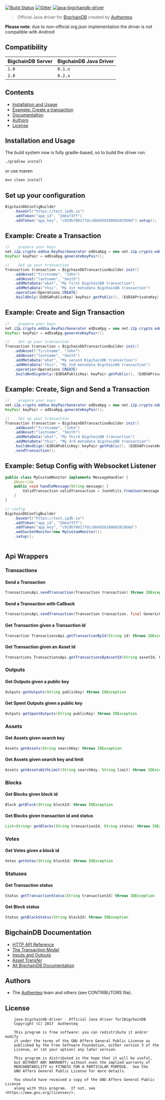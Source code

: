 [![Build Status](https://travis-ci.org/authenteq/java-bigchaindb-driver.svg?branch=master)](https://travis-ci.org/authenteq/java-bigchaindb-driver)
[![Gitter](http://badges.gitter.im/bigchaindb/bigchaindb.svg)](https://gitter.im/bigchaindb/bigchaindb)
[![java-bigchaindb-driver](media/repo-banner@2x.png)](https://www.bigchaindb.com)

> Official Java driver for [BigchainDB](https://github.com/bigchaindb/bigchaindb) created by [Authenteq](https://authenteq.com).

**Please note**: due to non-official org.json implementation the driver is not compatible with Android

## Compatibility

| BigchainDB Server | BigchainDB Java Driver |
| ----------------- |------------------------------|
| `1.0`             | `0.1.x`                      |
| `2.0`             | `0.2.x`                      |


## Contents

* [Installation and Usage](#installation-and-usage)
* [Example: Create a transaction](#example-create-a-transaction)
* [Documentation](#bigchaindb-documentation)
* [Authors](#authors)
* [License](#license)

## Installation and Usage
The build system now is fully gradle-based, so to build the driver run:
```bash
./gradlew install
```
or use maven
```bash
mvn clean install
```

## Set up your configuration
```java
BigchainDbConfigBuilder
	.baseUrl("https://test.ipdb.io")
	.addToken("app_id", "2bbaf3ff")
	.addToken("app_key", "c929b708177dcc8b9d58180082029b8d").setup();
```

## Example: Create a Transaction
```java
//    prepare your keys
net.i2p.crypto.eddsa.KeyPairGenerator edDsaKpg = new net.i2p.crypto.eddsa.KeyPairGenerator();
KeyPair keyPair = edDsaKpg.generateKeyPair();

//    Set up your transaction
Transaction transaction = BigchainDbTransactionBuilder.init()
	.addAsset("firstname", "John")
	.addAsset("lastname", "Smith")
	.addMetaData("what", "My first BigchainDB transaction")
	.addMetaData("this", "My 1st metadata BigchainDB transaction")
	.operation(Operations.CREATE)
	.buildOnly((EdDSAPublicKey) keyPair.getPublic(), (EdDSAPrivateKey) keyPair.getPrivate());

```

## Example: Create and Sign Transaction
```java
//    prepare your keys
net.i2p.crypto.eddsa.KeyPairGenerator edDsaKpg = new net.i2p.crypto.eddsa.KeyPairGenerator();
KeyPair keyPair = edDsaKpg.generateKeyPair();

//    Set up your transaction
Transaction transaction = BigchainDbTransactionBuilder.init()
	.addAsset("firstname", "John")
	.addAsset("lastname", "Smith")
	.addMetaData("what", "My second BigchainDB transaction")
	.addMetaData("this", "My 2nd metadata BigchainDB transaction")
	.operation(Operations.CREATE)
	.buildAndSignOnly((EdDSAPublicKey) keyPair.getPublic(), (EdDSAPrivateKey) keyPair.getPrivate());

```

## Example: Create, Sign and Send a Transaction
```java
//    prepare your keys
net.i2p.crypto.eddsa.KeyPairGenerator edDsaKpg = new net.i2p.crypto.eddsa.KeyPairGenerator();
KeyPair keyPair = edDsaKpg.generateKeyPair();

//    Set up your transaction
Transaction transaction = BigchainDbTransactionBuilder.init()
	.addAsset("firstname", "John")
	.addAsset("lastname", "Smith")
	.addMetaData("what", "My third BigchainDB transaction")
	.addMetaData("this", "My 3rd metadata BigchainDB transaction")
	.buildAndSign((EdDSAPublicKey) keyPair.getPublic(), (EdDSAPrivateKey) keyPair.getPrivate())
	.sendTransaction();

```

## Example: Setup Config with Websocket Listener
```java
public class MyCustomMonitor implements MessageHandler {
	@Override
	public void handleMessage(String message) {
		ValidTransaction validTransaction = JsonUtils.fromJson(message, ValidTransaction.class);
	}
}

// config
BigchainDbConfigBuilder
	.baseUrl("https://test.ipdb.io")
	.addToken("app_id", "2bbaf3ff")
	.addToken("app_key", "c929b708177dcc8b9d58180082029b8d")
	.webSocketMonitor(new MyCustomMonitor())
	.setup();
	
```

<h2>Api Wrappers</h2>
<h3>Transactions</h3>

<h4>Send a Transaction</h4>

```java
TransactionsApi.sendTransaction(Transaction transaction) throws IOException
```

<h4>Send a Transaction with Callback</h4>

```java
TransactionsApi.sendTransaction(Transaction transaction, final GenericCallback callback) 
```

<h4>Get Transaction given a Transaction Id</h4>

```java
Transaction TransactionsApi.getTransactionById(String id) throws IOException
```

<h4>Get Transaction given an Asset Id</h4>

```java
Transactions TransactionsApi.getTransactionsByAssetId(String assetId, Operations operation)
```

<h3>Outputs</h3>

<h4>Get Outputs given a public key</h4>

```java
Outputs getOutputs(String publicKey) throws IOException
```

<h4>Get Spent Outputs given a public key</h4>

```java
Outputs getSpentOutputs(String publicKey) throws IOException
```

<h3>Assets</h3>

<h4>Get Assets given search key</h4>

```java
Assets getAssets(String searchKey) throws IOException
```

<h4>Get Assets given search key and limit</h4>

```java
Assets getAssetsWithLimit(String searchKey, String limit) throws IOException
```

<h3>Blocks</h3>

<h4>Get Blocks given block id</h4>

```java
Block getBlock(String blockId) throws IOException
```

<h4>Get Blocks given transaction id and status</h4>

```java
List<String> getBlocks(String transactionId, String status) throws IOException
```

<h3>Votes</h3>

<h4>Get Votes given a block id</h4>

```java
Votes getVotes(String blockId) throws IOException 
```

<h3>Statuses</h3>

<h4>Get Transaction status</h4>

```java
Status getTransactionStatus(String transactionId) throws IOException
```

<h4>Get Block status</h4>

```java
Status getBlockStatus(String blockId) throws IOException
```


## BigchainDB Documentation

- [HTTP API Reference](https://docs.bigchaindb.com/projects/server/en/latest/http-client-server-api.html)
- [The Transaction Model](https://docs.bigchaindb.com/projects/server/en/latest/data-models/transaction-model.html?highlight=crypto%20conditions)
- [Inputs and Outputs](https://docs.bigchaindb.com/projects/server/en/latest/data-models/inputs-outputs.html)
- [Asset Transfer](https://docs.bigchaindb.com/projects/py-driver/en/latest/usage.html#asset-transfer)
- [All BigchainDB Documentation](https://docs.bigchaindb.com/)

## Authors

- The [Authenteq](https://authenteq.com) team and others (see CONTRIBUTORS file).

## License

```
    java-bigchaindb-driver - Official Java driver for[BigchainDB
    Copyright (C) 2017  Authenteq

    This program is free software: you can redistribute it and/or modify
    it under the terms of the GNU Affero General Public License as
    published by the Free Software Foundation, either version 3 of the
    License, or (at your option) any later version.

    This program is distributed in the hope that it will be useful,
    but WITHOUT ANY WARRANTY; without even the implied warranty of
    MERCHANTABILITY or FITNESS FOR A PARTICULAR PURPOSE.  See the
    GNU Affero General Public License for more details.

    You should have received a copy of the GNU Affero General Public License
    along with this program.  If not, see <https://www.gnu.org/licenses/>.
```
